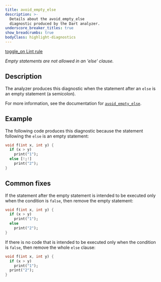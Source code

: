 ```yaml
---
title: avoid_empty_else
description: >-
  Details about the avoid_empty_else
  diagnostic produced by the Dart analyzer.
underscore_breaker_titles: true
show_breadcrumbs: true
bodyClass: highlight-diagnostics
---
```


<div class="tags">
  <a class="tag-label"
      href="/tools/linter-rules/avoid_empty_else"
      title="Learn about the lint rule that enables this diagnostic."
      aria-label="Learn about the lint rule that enables this diagnostic."
      target="_blank">
    <span class="material-symbols" aria-hidden="true">toggle_on</span>
    <span>Lint rule</span>
  </a>
</div>

_Empty statements are not allowed in an 'else' clause._

## Description

The analyzer produces this diagnostic when the statement after an `else`
is an empty statement (a semicolon).

For more information, see the documentation for
[`avoid_empty_else`](https://dart.dev/diagnostics/avoid_empty_else).

## Example

The following code produces this diagnostic because the statement
following the `else` is an empty statement:

```dart
void f(int x, int y) {
  if (x > y)
    print("1");
  else [!;!]
    print("2");
}
```

## Common fixes

If the statement after the empty statement is intended to be executed only
when the condition is `false`, then remove the empty statement:

```dart
void f(int x, int y) {
  if (x > y)
    print("1");
  else
    print("2");
}
```

If there is no code that is intended to be executed only when the
condition is `false`, then remove the whole `else` clause:

```dart
void f(int x, int y) {
  if (x > y)
    print("1");
  print("2");
}
```
